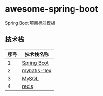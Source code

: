 # awesome-spring-boot
Spring Boot 项目标准模板

## 技术栈

| 序号 | 技术栈名称 |
| ---- | ---------- |
| 1    | [Spring Boot](https://spring.io/projects/spring-boot) |
| 2    | [mybatis-flex](https://mybatis-flex.com/) |
| 3    | [MySQL](https://www.mysql.com/) |
| 4    | [redis](https://redis.io/) |
